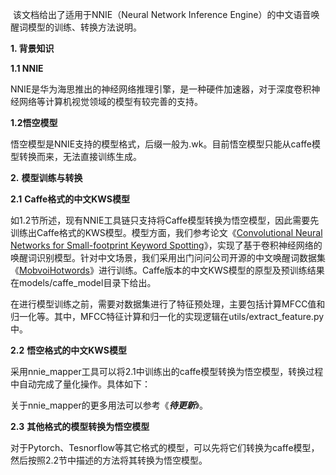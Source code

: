 ​		该文档给出了适用于NNIE（Neural Network Inference Engine）的中文语音唤醒词模型的训练、转换方法说明。

**1. 背景知识**

**1.1 NNIE**

​		NNIE是华为海思推出的神经网络推理引擎，是一种硬件加速器，对于深度卷积神经网络等计算机视觉领域的模型有较完善的支持。

**1.2悟空模型**

​		悟空模型是NNIE支持的模型格式，后缀一般为.wk。目前悟空模型只能从caffe模型转换而来，无法直接训练生成。

**2.**   **模型训练与转换**

**2.1** **Caffe格式的中文KWS模型**

​		如1.2节所述，现有NNIE工具链只支持将Caffe模型转换为悟空模型，因此需要先训练出Caffe格式的KWS模型。模型方面，我们参考论文《[Convolutional Neural Networks for Small-footprint Keyword Spotting](https://www.isca-speech.org/archive/interspeech_2015/papers/i15_1478.pdf)》，实现了基于卷积神经网络的唤醒词识别模型。针对中文场景，我们采用出门问问公司开源的中文唤醒词数据集《[MobvoiHotwords](http://www.openslr.org/87/)》进行训练。Caffe版本的中文KWS模型的原型及预训练结果在models/caffe_model目录下给出。

​		在进行模型训练之前，需要对数据集进行了特征预处理，主要包括计算MFCC值和归一化等。其中，MFCC特征计算和归一化的实现逻辑在utils/extract_feature.py中。

**2.2** **悟空格式的中文KWS模型**

​		采用nnie_mapper工具可以将2.1中训练出的caffe模型转换为悟空模型，转换过程中自动完成了量化操作。具体如下：

​		关于nnie_mapper的更多用法可以参考《***待更新***》。

**2.3** **其他格式的模型转换为悟空模型**

​		对于Pytorch、Tesnorflow等其它格式的模型，可以先将它们转换为caffe模型，然后按照2.2节中描述的方法将其转换为悟空模型。